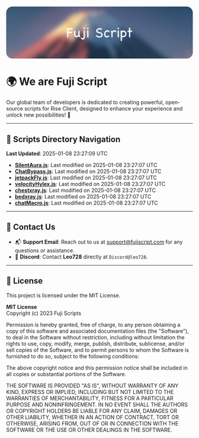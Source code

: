 ![Banner](.github/b.webp)

# 🌍 **We are Fuji Script**

Our global team of developers is dedicated to creating powerful, open-source scripts for Rise Client, designed to enhance your experience and unlock new possibilities! 🌟

---
<!-- SCRIPTS_NAVIGATION_START -->
## 📂 **Scripts Directory Navigation**

**Last Updated**: 2025-01-08 23:27:09 UTC

- **[SilentAura.js](scripts/SilentAura.js)**: Last modified on 2025-01-08 23:27:07 UTC
- **[ChatBypass.js](scripts/ChatBypass.js)**: Last modified on 2025-01-08 23:27:07 UTC
- **[jetpackFly.js](scripts/jetpackFly.js)**: Last modified on 2025-01-08 23:27:07 UTC
- **[velocityHylex.js](scripts/velocityHylex.js)**: Last modified on 2025-01-08 23:27:07 UTC
- **[chestxray.js](scripts/chestxray.js)**: Last modified on 2025-01-08 23:27:07 UTC
- **[bedxray.js](scripts/bedxray.js)**: Last modified on 2025-01-08 23:27:07 UTC
- **[chatMacro.js](scripts/chatMacro.js)**: Last modified on 2025-01-08 23:27:07 UTC

<!-- SCRIPTS_NAVIGATION_END -->

---

## 💬 **Contact Us**  
- 📬 **Support Email**: Reach out to us at [support@fujiscript.com](mailto:support@fujiscript.com) for any questions or assistance.  
- 💬 **Discord**: Contact **Leo728** directly at `Discord@leo728`.

---

## 📜 **License**

This project is licensed under the MIT License.  

**MIT License**  
Copyright (c) 2023 Fuji Scripts  

Permission is hereby granted, free of charge, to any person obtaining a copy of this software and associated documentation files (the "Software"), to deal in the Software without restriction, including without limitation the rights to use, copy, modify, merge, publish, distribute, sublicense, and/or sell copies of the Software, and to permit persons to whom the Software is furnished to do so, subject to the following conditions:  

The above copyright notice and this permission notice shall be included in all copies or substantial portions of the Software.  

THE SOFTWARE IS PROVIDED "AS IS", WITHOUT WARRANTY OF ANY KIND, EXPRESS OR IMPLIED, INCLUDING BUT NOT LIMITED TO THE WARRANTIES OF MERCHANTABILITY, FITNESS FOR A PARTICULAR PURPOSE AND NONINFRINGEMENT. IN NO EVENT SHALL THE AUTHORS OR COPYRIGHT HOLDERS BE LIABLE FOR ANY CLAIM, DAMAGES OR OTHER LIABILITY, WHETHER IN AN ACTION OF CONTRACT, TORT OR OTHERWISE, ARISING FROM, OUT OF OR IN CONNECTION WITH THE SOFTWARE OR THE USE OR OTHER DEALINGS IN THE SOFTWARE.  
